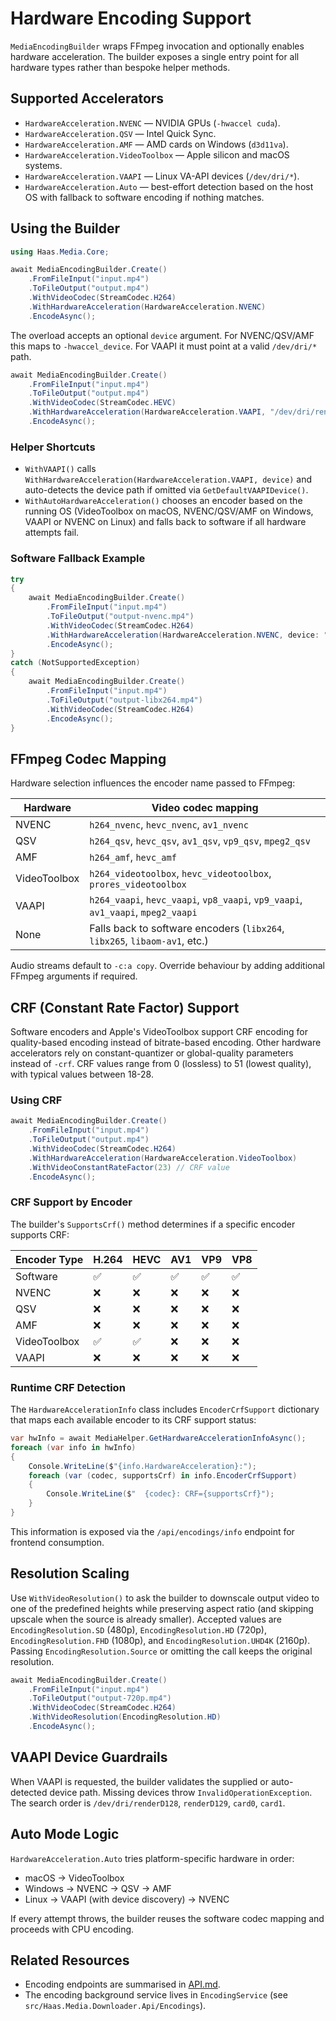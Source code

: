 # Hardware Encoding Support

`MediaEncodingBuilder` wraps FFmpeg invocation and optionally enables hardware acceleration. The builder exposes a single entry point for all hardware types rather than bespoke helper methods.

## Supported Accelerators

- `HardwareAcceleration.NVENC` — NVIDIA GPUs (`-hwaccel cuda`).
- `HardwareAcceleration.QSV` — Intel Quick Sync.
- `HardwareAcceleration.AMF` — AMD cards on Windows (`d3d11va`).
- `HardwareAcceleration.VideoToolbox` — Apple silicon and macOS systems.
- `HardwareAcceleration.VAAPI` — Linux VA-API devices (`/dev/dri/*`).
- `HardwareAcceleration.Auto` — best-effort detection based on the host OS with fallback to software encoding if nothing matches.

## Using the Builder

```csharp
using Haas.Media.Core;

await MediaEncodingBuilder.Create()
    .FromFileInput("input.mp4")
    .ToFileOutput("output.mp4")
    .WithVideoCodec(StreamCodec.H264)
    .WithHardwareAcceleration(HardwareAcceleration.NVENC)
    .EncodeAsync();
```

The overload accepts an optional `device` argument. For NVENC/QSV/AMF this maps to `-hwaccel_device`. For VAAPI it must point at a valid `/dev/dri/*` path.

```csharp
await MediaEncodingBuilder.Create()
    .FromFileInput("input.mp4")
    .ToFileOutput("output.mp4")
    .WithVideoCodec(StreamCodec.HEVC)
    .WithHardwareAcceleration(HardwareAcceleration.VAAPI, "/dev/dri/renderD129")
    .EncodeAsync();
```

### Helper Shortcuts

- `WithVAAPI()` calls `WithHardwareAcceleration(HardwareAcceleration.VAAPI, device)` and auto-detects the device path if omitted via `GetDefaultVAAPIDevice()`.
- `WithAutoHardwareAcceleration()` chooses an encoder based on the running OS (VideoToolbox on macOS, NVENC/QSV/AMF on Windows, VAAPI or NVENC on Linux) and falls back to software if all hardware attempts fail.

### Software Fallback Example

```csharp
try
{
    await MediaEncodingBuilder.Create()
        .FromFileInput("input.mp4")
        .ToFileOutput("output-nvenc.mp4")
        .WithVideoCodec(StreamCodec.H264)
        .WithHardwareAcceleration(HardwareAcceleration.NVENC, device: "0")
        .EncodeAsync();
}
catch (NotSupportedException)
{
    await MediaEncodingBuilder.Create()
        .FromFileInput("input.mp4")
        .ToFileOutput("output-libx264.mp4")
        .WithVideoCodec(StreamCodec.H264)
        .EncodeAsync();
}
```

## FFmpeg Codec Mapping

Hardware selection influences the encoder name passed to FFmpeg:

| Hardware     | Video codec mapping                                                              |
| ------------ | -------------------------------------------------------------------------------- |
| NVENC        | `h264_nvenc`, `hevc_nvenc`, `av1_nvenc`                                          |
| QSV          | `h264_qsv`, `hevc_qsv`, `av1_qsv`, `vp9_qsv`, `mpeg2_qsv`                        |
| AMF          | `h264_amf`, `hevc_amf`                                                           |
| VideoToolbox | `h264_videotoolbox`, `hevc_videotoolbox`, `prores_videotoolbox`                  |
| VAAPI        | `h264_vaapi`, `hevc_vaapi`, `vp8_vaapi`, `vp9_vaapi`, `av1_vaapi`, `mpeg2_vaapi` |
| None         | Falls back to software encoders (`libx264`, `libx265`, `libaom-av1`, etc.)       |

Audio streams default to `-c:a copy`. Override behaviour by adding additional FFmpeg arguments if required.

## CRF (Constant Rate Factor) Support

Software encoders and Apple's VideoToolbox support CRF encoding for quality-based encoding instead of bitrate-based encoding. Other hardware accelerators rely on constant-quantizer or global-quality parameters instead of `-crf`. CRF values range from 0 (lossless) to 51 (lowest quality), with typical values between 18-28.

### Using CRF

```csharp
await MediaEncodingBuilder.Create()
    .FromFileInput("input.mp4")
    .ToFileOutput("output.mp4")
    .WithVideoCodec(StreamCodec.H264)
    .WithHardwareAcceleration(HardwareAcceleration.VideoToolbox)
    .WithVideoConstantRateFactor(23) // CRF value
    .EncodeAsync();
```

### CRF Support by Encoder

The builder's `SupportsCrf()` method determines if a specific encoder supports CRF:

| Encoder Type | H.264 | HEVC | AV1 | VP9 | VP8 |
| ------------ | ----- | ---- | --- | --- | --- |
| Software     | ✅    | ✅   | ✅  | ✅  | ✅  |
| NVENC        | ❌    | ❌   | ❌  | ❌  | ❌  |
| QSV          | ❌    | ❌   | ❌  | ❌  | ❌  |
| AMF          | ❌    | ❌   | ❌  | ❌  | ❌  |
| VideoToolbox | ✅    | ✅   | ❌  | ❌  | ❌  |
| VAAPI        | ❌    | ❌   | ❌  | ❌  | ❌  |

### Runtime CRF Detection

The `HardwareAccelerationInfo` class includes `EncoderCrfSupport` dictionary that maps each available encoder to its CRF support status:

```csharp
var hwInfo = await MediaHelper.GetHardwareAccelerationInfoAsync();
foreach (var info in hwInfo)
{
    Console.WriteLine($"{info.HardwareAcceleration}:");
    foreach (var (codec, supportsCrf) in info.EncoderCrfSupport)
    {
        Console.WriteLine($"  {codec}: CRF={supportsCrf}");
    }
}
```

This information is exposed via the `/api/encodings/info` endpoint for frontend consumption.

## Resolution Scaling

Use `WithVideoResolution()` to ask the builder to downscale output video to one of the predefined heights while preserving aspect ratio (and skipping upscale when the source is already smaller). Accepted values are `EncodingResolution.SD` (480p), `EncodingResolution.HD` (720p), `EncodingResolution.FHD` (1080p), and `EncodingResolution.UHD4K` (2160p). Passing `EncodingResolution.Source` or omitting the call keeps the original resolution.

```csharp
await MediaEncodingBuilder.Create()
    .FromFileInput("input.mp4")
    .ToFileOutput("output-720p.mp4")
    .WithVideoCodec(StreamCodec.H264)
    .WithVideoResolution(EncodingResolution.HD)
    .EncodeAsync();
```

## VAAPI Device Guardrails

When VAAPI is requested, the builder validates the supplied or auto-detected device path. Missing devices throw `InvalidOperationException`. The search order is `/dev/dri/renderD128`, `renderD129`, `card0`, `card1`.

## Auto Mode Logic

`HardwareAcceleration.Auto` tries platform-specific hardware in order:

- macOS → VideoToolbox
- Windows → NVENC → QSV → AMF
- Linux → VAAPI (with device discovery) → NVENC

If every attempt throws, the builder reuses the software codec mapping and proceeds with CPU encoding.

## Related Resources

- Encoding endpoints are summarised in [API.md](../API.md).
- The encoding background service lives in `EncodingService` (see `src/Haas.Media.Downloader.Api/Encodings`).

